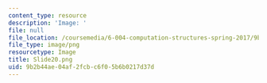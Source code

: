 ```yaml
---
content_type: resource
description: 'Image: '
file: null
file_location: /coursemedia/6-004-computation-structures-spring-2017/9b2b44ae04af2fcbc6f05b6b0217d37d_Slide20.png
file_type: image/png
resourcetype: Image
title: Slide20.png
uid: 9b2b44ae-04af-2fcb-c6f0-5b6b0217d37d
---
```

